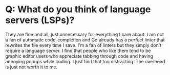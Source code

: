 # Q: What do you think of language servers (LSPs)?

They are fine and all, just unnecessary for everything I care about. I am not a fan of automatic code-completion and Go already has a perfect linter that rewrites the file every time I save. I'm a fan of linters but they simply don't require a language server. I find that people who like them tend to be graphic editor users who appreciate tabbing through code and having annoying popups while coding. I just find that too distracting. The overhead is just not worth it to me.
